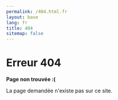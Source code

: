 ```yaml
---
permalink: /404.html.fr
layout: base
lang: fr
title: 404
sitemap: false
---
```


# Erreur 404

**Page non trouvée :(**

La page demandée n'existe pas sur ce site.
